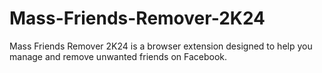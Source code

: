 # Mass-Friends-Remover-2K24
Mass Friends Remover 2K24 is a browser extension designed to help you manage and remove unwanted friends on Facebook. 
